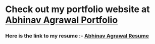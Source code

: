 # Check out my portfolio website at [Abhinav Agrawal Portfolio](https://about-abhinav.web.app/)
### Here is the link to my resume :- [Abhinav Agrawal Resume](https://drive.google.com/file/d/1FpkT3m2huW_It4efoWbZu7QKD_47LuFz/view?usp=sharing)
